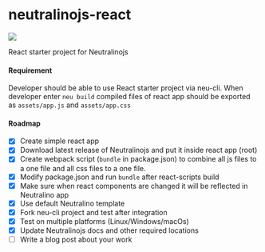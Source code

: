 # neutralinojs-react

![](https://github.com/sachith-1/react-for-neu-cli/workflows/React-Neu%20on%20CI/badge.svg)

React starter project for Neutralinojs

#### Requirement

Developer should be able to use React starter project via neu-cli. When developer enter `neu build` compiled files of react app should be exported as `assets/app.js` and `assets/app.css`

#### Roadmap

- [x] Create simple react app
- [x] Download latest release of Neutralinojs and put it inside react app (root)
- [x] Create webpack script (`bundle` in package.json) to combine all js files to a one file and all css files to a one file.
- [x] Modify package.json and run `bundle` after react-scripts build
- [x] Make sure when react components are changed it will be reflected in Neutralino app
- [x] Use default Neutralino template
- [x] Fork neu-cli project and test after integration
- [x] Test on multiple platforms (Linux/Windows/macOs)
- [x] Update Neutralinojs docs and other required locations
- [ ] Write a blog post about your work
